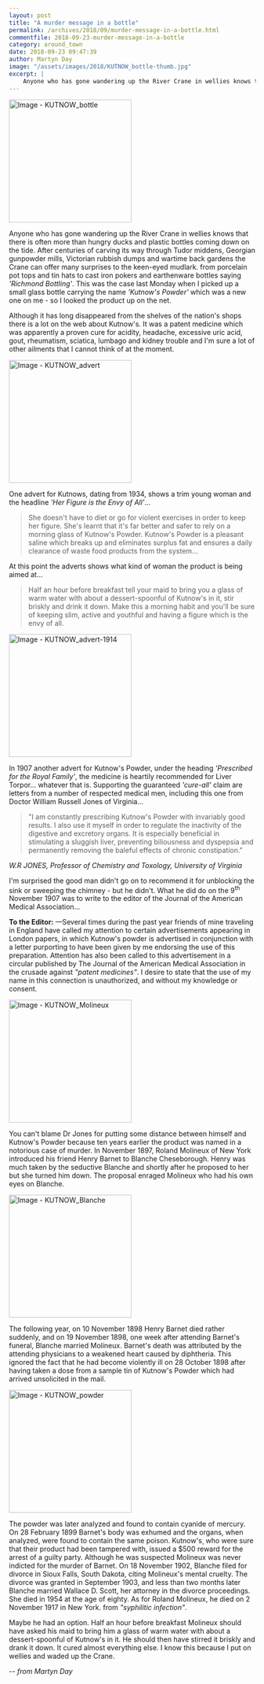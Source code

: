 ```yaml
---
layout: post
title: "A murder message in a bottle"
permalink: /archives/2018/09/murder-message-in-a-bottle.html
commentfile: 2018-09-23-murder-message-in-a-bottle
category: around_town
date: 2018-09-23 09:47:39
author: Martyn Day
image: "/assets/images/2018/KUTNOW_bottle-thumb.jpg"
excerpt: |
    Anyone who has gone wandering up the River Crane in wellies knows that there is often more than hungry ducks and plastic bottles coming down on the tide. After centuries of carving its way through Tudor middens, Georgian gunpowder mills, Victorian rubbish dumps and wartime back gardens the Crane can offer many surprises to the keen-eyed mudlark. from porcelain pot tops and tin hats to cast iron pokers and earthenware bottles saying <em>'Richmond Bottling'</em>.   
---
```


<a href="/assets/images/2018/KUTNOW_bottle.jpg" title="Click for a larger image"><img src="/assets/images/2018/KUTNOW_bottle-thumb.jpg" width="250" alt="Image - KUTNOW_bottle"  class="photo right"/></a>

Anyone who has gone wandering up the River Crane in wellies knows that there is often more than hungry ducks and plastic bottles coming down on the tide. After centuries of carving its way through Tudor middens, Georgian gunpowder mills, Victorian rubbish dumps and wartime back gardens the Crane can offer many surprises to the keen-eyed mudlark. from porcelain pot tops and tin hats to cast iron pokers and earthenware bottles saying <em>'Richmond Bottling'</em>. This was the case last Monday when I picked up a small glass bottle carrying the name <em>'Kutnow's Powder'</em> which was a new one on me - so I looked the product up on the net.

Although it has long disappeared from the shelves of the nation's shops there is a lot on the web about Kutnow's. It was a patent medicine which was apparently a proven cure for acidity, headache, excessive uric acid, gout, rheumatism, sciatica, lumbago and kidney trouble and I'm sure a lot of other ailments that I cannot think of at the moment.

<a href="/assets/images/2018/KUTNOW_advert.jpg" title="Click for a larger image"><img src="/assets/images/2018/KUTNOW_advert-thumb.jpg" width="250" alt="Image - KUTNOW_advert"  class="photo right"/></a>

One advert for Kutnows, dating from 1934, shows a trim young woman and the headline <em>'Her Figure is the Envy of All'</em>...

> She doesn't have to diet or go for violent exercises in order to keep her figure. She's learnt that it's far better and safer to rely on a morning glass of Kutnow's Powder. Kutnow's Powder is a pleasant saline which breaks up and eliminates surplus fat and ensures a daily clearance of waste food products from the system...

At this point the adverts shows what kind of woman the product is being aimed at...

> Half an hour before breakfast tell your maid to bring you a glass of warm water with about a dessert-spoonful of Kutnow's in it, stir briskly and drink it down. Make this a morning habit and you'll be sure of keeping slim, active and youthful and having a figure which is the envy of all.

<a href="/assets/images/2018/KUTNOW_advert-1914.jpg" title="Click for a larger image"><img src="/assets/images/2018/KUTNOW_advert-1914-thumb.jpg" width="250" alt="Image - KUTNOW_advert-1914"  class="photo right"/></a>

In 1907 another advert for Kutnow's Powder, under the  heading <em>'Prescribed for the Royal Family'</em>, the medicine is heartily recommended for Liver Torpor... whatever that is. Supporting the guaranteed <em>'cure-all'</em> claim are letters from a number of respected medical men, including this one from Doctor William Russell Jones of Virginia...

> "I am constantly prescribing Kutnow's Powder with invariably good results. I also use it myself in order to regulate the inactivity of the digestive and excretory organs. It is especially beneficial in stimulating a sluggish liver, preventing biliousness and dyspepsia and permanently removing the baleful effects of chronic constipation."

<cite>W.R JONES, Professor of Chemistry and Toxology, University of Virginia</cite>

I'm surprised the good man didn't go on to recommend it for unblocking the sink or sweeping the chimney - but he didn't. What he did do on the 9<sup>th</sup> November 1907 was to write to the editor of the Journal of the American Medical Association...

<div class="letter" markdown="1">

**To the Editor:**  &mdash;Several times during the past year friends of mine traveling in England have called my attention to certain advertisements appearing in London papers, in which Kutnow's powder is advertised in conjunction with a letter purporting to have been given by me endorsing the use of this preparation. Attention has also been called to this advertisement in a circular published by The Journal of the American Medical Association in the crusade against <em>"patent medicines"</em>. I desire to state that the use of my name in this connection is unauthorized, and without my knowledge or consent.

</div>


<a href="/assets/images/2018/KUTNOW_Molineux.jpg" title="Click for a larger image"><img src="/assets/images/2018/KUTNOW_Molineux-thumb.jpg" width="250" alt="Image - KUTNOW_Molineux"  class="photo right"/></a>

You can't blame Dr Jones for putting some distance between himself and Kutnow's Powder because ten years earlier the product was named in a notorious case of murder. In November 1897, Roland Molineux of New York introduced his friend Henry Barnet to Blanche Cheseborough. Henry was much taken by the seductive Blanche and shortly after he proposed to her but she turned him down. The proposal enraged Molineux who had his own eyes on Blanche.

<a href="/assets/images/2018/KUTNOW_Blanche.jpg" title="Click for a larger image"><img src="/assets/images/2018/KUTNOW_Blanche-thumb.jpg" width="250" alt="Image - KUTNOW_Blanche"  class="photo right"/></a>

The following year, on 10 November 1898 Henry Barnet died rather suddenly, and on 19 November 1898, one week after attending Barnet's funeral, Blanche married Molineux. Barnet's death was attributed by the attending physicians to a weakened heart caused by diphtheria. This ignored the fact that he had become violently ill on 28 October 1898 after having taken a dose from a sample tin of Kutnow's Powder which had arrived unsolicited in the mail.


<a href="/assets/images/2018/KUTNOW_powder.jpg" title="Click for a larger image"><img src="/assets/images/2018/KUTNOW_powder-thumb.jpg" width="250" alt="Image - KUTNOW_powder"  class="photo right"/></a>

The powder was later analyzed and found to contain cyanide of mercury. On 28 February 1899 Barnet's body was exhumed and the organs, when analyzed, were found to contain the same poison. Kutnow's¸ who were sure that their product had been tampered with, issued a $500 reward for the arrest of a guilty party. Although he was suspected Molineux was never indicted for the murder of Barnet. On 18 November 1902, Blanche filed for divorce in Sioux Falls, South Dakota, citing Molineux's mental cruelty. The divorce was granted in September 1903, and less than two months later Blanche married Wallace D. Scott, her attorney in the divorce proceedings. She died in 1954 at the age of eighty. As for Roland Molineux, he died on 2 November 1917 in New York. from <em>"syphilitic infection"</em>.

Maybe he had an option. Half an hour before breakfast Molineux should have asked his maid to bring him a glass of warm water with about a dessert-spoonful of Kutnow's in it. He should then have stirred it briskly and drank it down. It cured almost everything else. I know this because I put on wellies and waded up the Crane.

<cite>-- from Martyn Day</cite>
